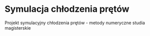# Symulacja chłodzenia prętów
 Projekt symulacyjny chłodzenia prętów - metody numeryczne studia magisterskie
